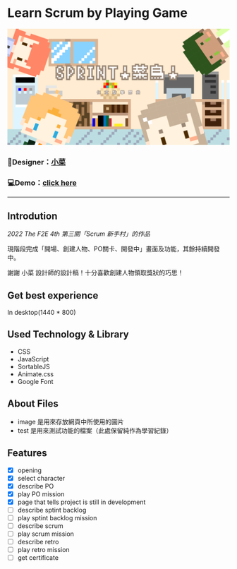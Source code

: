 # Learn Scrum by Playing Game
![](https://github.com/Kim716/2022-F2E_week3/blob/main/image/cover.png?raw=true)

### 🎨Designer：[小菜](https://2022.thef2e.com/users/12061549261446456235)
### 💻Demo：[click here](https://kim716.github.io/2022-F2E_week3/)
---

## Introdution
_2022 The F2E 4th 第三關「Scrum 新手村」的作品_

現階段完成「開場、創建人物、PO關卡、開發中」畫面及功能，其餘持續開發中。 

謝謝 小菜 設計師的設計稿！十分喜歡創建人物領取獎狀的巧思！


## Get best experience 
In desktop(1440 * 800)

## Used Technology & Library
* CSS
* JavaScript
* SortableJS
* Animate.css
* Google Font

## About Files
* image 是用來存放網頁中所使用的圖片
* test 是用來測試功能的檔案（此處保留純作為學習紀錄）

## Features
- [x] opening
- [x] select character
- [x] describe PO 
- [x] play PO mission
- [x] page that tells project is still in development
- [ ] describe sptint backlog
- [ ] play sptint backlog mission
- [ ] describe scrum
- [ ] play scrum mission
- [ ] describe retro
- [ ] play retro mission
- [ ] get certificate
